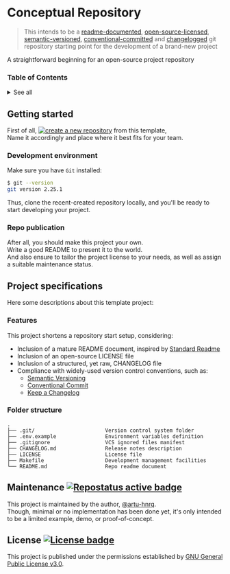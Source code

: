 # Conceptual Repository
> This intends to be a [readme-documented][-0], [open-source-licensed][-1], [semantic-versioned][-2],
[conventional-committed][-3] and [changelogged][-4] git repository starting point
for the development of a brand-new project

A straightforward beginning for an open-source project repository

[-0]: https://www.makeareadme.com/ "Make a README"
[-1]: https://choosealicense.com/licenses/ "Choose a License"
[-2]: https://semver.org/ "Semantic Versioning"
[-3]: https://www.conventionalcommits.org/en/v1.0.0/ "Conventional Commits"
[-4]: https://keepachangelog.com/en/1.0.0/ "Keep a Changelog"

[>0]: https://github.com/RichardLitt/standard-readme/blob/master/spec.md "Standard readme specification"
[>1]: https://www.repostatus.org "Repo maintenance status"
[>2]: https://choosealicense.com/licenses/gpl-3.0/ "GPL 3.0 License description"

[!0]: https://github.com/generic-tree/root/generate "Github repository's template generation URL"

[B0]: https://img.shields.io/static/v1?label=create%20a%20new%20repository&message=%20&style=social "Create new repository"
[B1]: https://www.repostatus.org/badges/latest/concept.svg "Repostatus active badge"
[B2]: https://img.shields.io/github/license/generic-tree/root?color=green "License badge"

### Table of Contents
<details>
  <summary>See all</summary>

  * [Getting started](#getting-started)
    * [Development environment](#development-environment)
    * [Repo publication](#repo-publication)
  * [Project specifications](#project-specifications)
    * [Features](#features)
    * [Folder structure](#folder-structure)
  * [Maintenance](#maintenance-)
  * [License](#license-)

</details>


## Getting started
First of all, [![create a new repository][B0]][!0] from this template, \
Name it accordingly and place where it best fits for your team.

### Development environment
Make sure you have `Git` installed:
```bash
$ git --version
git version 2.25.1
```

Thus, clone the recent-created repository locally,
and you'll be ready to start developing your project.

### Repo publication
After all, you should make this project your own. \
Write a good README to present it to the world. \
And also ensure to tailor the project license to your needs,
as well as assign a suitable maintenance status.


## Project specifications
Here some descriptions about this template project:

### Features
This project shortens a repository start setup, considering:
* Inclusion of a mature README document, inspired by [Standard Readme][>0]
* Inclusion of an open-source LICENSE file
* Inclusion of a structured, yet raw, CHANGELOG file
* Compliance with widely-used version control conventions, such as:
    * [Semantic Versioning][-2]
    * [Conventional Commit][-3]
    * [Keep a Changelog][-4]

### Folder structure
```
.
├── .git/                       Version control system folder
├── .env.example                Environment variables definition
├── .gitignore                  VCS ignored files manifest
├── CHANGELOG.md                Release notes description
├── LICENSE                     License file
├── Makefile                    Development management facilities
└── README.md                   Repo readme document
```


## Maintenance [![][B1]][>1]
This project is maintained by the author, [@artu-hnrq](https://github.com/artu-hnrq). \
Though, minimal or no implementation has been done yet,
it's only intended to be a limited example, demo, or proof-of-concept.


## License [![][B2]][>2]
This project is published under the permissions established by [GNU General Public License v3.0][>2].
